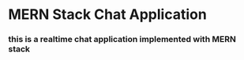 # MERN Stack Chat Application

### this is a realtime chat application implemented with MERN stack 
